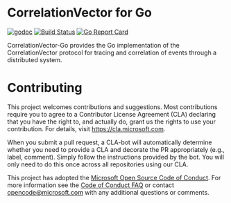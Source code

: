 # CorrelationVector for Go

[![godoc](https://godoc.org/github.com/Microsoft/CorrelationVector-Go?status.svg)](https://godoc.org/github.com/Microsoft/CorrelationVector-Go)
[![Build Status](https://travis-ci.org/Microsoft/CorrelationVector-Go.svg?branch=master)](https://travis-ci.org/Microsoft/CorrelationVector-Go)
[![Go Report Card](https://goreportcard.com/badge/github.com/Microsoft/CorrelationVector-Go)](https://goreportcard.com/report/github.com/Microsoft/CorrelationVector-Go)

CorrelationVector-Go provides the Go implementation of the CorrelationVector protocol for
tracing and correlation of events through a distributed system.

# Contributing

This project welcomes contributions and suggestions. Most contributions require you to
agree to a Contributor License Agreement (CLA) declaring that you have the right to,
and actually do, grant us the rights to use your contribution. For details, visit
https://cla.microsoft.com.

When you submit a pull request, a CLA-bot will automatically determine whether you need
to provide a CLA and decorate the PR appropriately (e.g., label, comment). Simply follow the
instructions provided by the bot. You will only need to do this once across all repositories using our CLA.

This project has adopted the [Microsoft Open Source Code of Conduct](https://opensource.microsoft.com/codeofconduct/).
For more information see the [Code of Conduct FAQ](https://opensource.microsoft.com/codeofconduct/faq/)
or contact [opencode@microsoft.com](mailto:opencode@microsoft.com) with any additional questions or comments.

